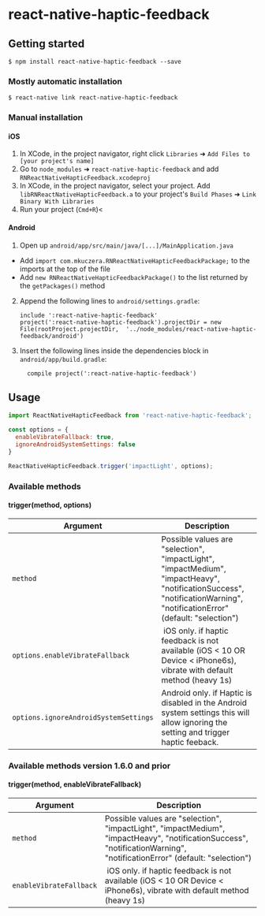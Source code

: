 
# react-native-haptic-feedback

## Getting started

`$ npm install react-native-haptic-feedback --save`

### Mostly automatic installation

`$ react-native link react-native-haptic-feedback`

### Manual installation


#### iOS

1. In XCode, in the project navigator, right click `Libraries` ➜ `Add Files to [your project's name]`
2. Go to `node_modules` ➜ `react-native-haptic-feedback` and add `RNReactNativeHapticFeedback.xcodeproj`
3. In XCode, in the project navigator, select your project. Add `libRNReactNativeHapticFeedback.a` to your project's `Build Phases` ➜ `Link Binary With Libraries`
4. Run your project (`Cmd+R`)<

#### Android

1. Open up `android/app/src/main/java/[...]/MainApplication.java`
  - Add `import com.mkuczera.RNReactNativeHapticFeedbackPackage;` to the imports at the top of the file
  - Add `new RNReactNativeHapticFeedbackPackage()` to the list returned by the `getPackages()` method
2. Append the following lines to `android/settings.gradle`:
  	```
  	include ':react-native-haptic-feedback'
  	project(':react-native-haptic-feedback').projectDir = new File(rootProject.projectDir, 	'../node_modules/react-native-haptic-feedback/android')
  	```
3. Insert the following lines inside the dependencies block in `android/app/build.gradle`:
  	```
      compile project(':react-native-haptic-feedback')
  	```

## Usage
```javascript
import ReactNativeHapticFeedback from 'react-native-haptic-feedback';

const options = {
  enableVibrateFallback: true,
  ignoreAndroidSystemSettings: false
}

ReactNativeHapticFeedback.trigger('impactLight', options);
```

### Available methods

#### trigger(method, options)

Argument | Description
------ | ------
`method` | Possible values are "selection", "impactLight", "impactMedium", "impactHeavy", "notificationSuccess", "notificationWarning", "notificationError" (default: "selection")
`options.enableVibrateFallback` | iOS only. if haptic feedback is not available (iOS < 10 OR Device < iPhone6s), vibrate with default method (heavy 1s)
`options.ignoreAndroidSystemSettings` | Android only. if Haptic is disabled in the Android system settings this will allow ignoring the setting and trigger haptic feeback.

### Available methods version 1.6.0 and prior

#### trigger(method, enableVibrateFallback)

Argument | Description
------ | ------
`method` | Possible values are "selection", "impactLight", "impactMedium", "impactHeavy", "notificationSuccess", "notificationWarning", "notificationError" (default: "selection")
`enableVibrateFallback` | iOS only. if haptic feedback is not available (iOS < 10 OR Device < iPhone6s), vibrate with default method (heavy 1s)
